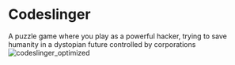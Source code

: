 # Codeslinger
 A puzzle game where you play as a powerful hacker, trying to save humanity in a dystopian future controlled by corporations
![codeslinger_optimized](https://user-images.githubusercontent.com/64004302/154818387-57377e04-23ec-4e75-96c6-bd14dc24bf50.gif)
